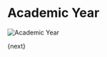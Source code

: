 <!-- add-breadcrumbs -->
# Academic Year

<img class="screenshot" alt="Academic Year" src="{{docs_base_url}}/assets/img/schools/setup/academic-year.png">

{next}